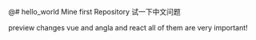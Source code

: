 @# hello_world
Mine first Repository
试一下中文问题

preview changes     vue and angla and react  all of them are very important!
